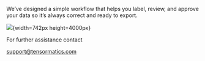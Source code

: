We’ve designed a simple workflow that helps you label, review, and approve your data so it’s always correct and ready to export.

![](https://cdn.labellerr.com/1%20%20Documentation/cf0d7825-8b60-4f87-bd53-6800165354ed.webp){width=742px height=4000px}

<Card attributes='{"isFitToPage":false,"style":{"width":"60%"}}'>
  <title></title>
  <description><p>For further assistance contact</p>
<a href="mailto:support@tensormatics.com" target="_blank">support@tensormatics.com</a>
<p></p></description>
</Card>